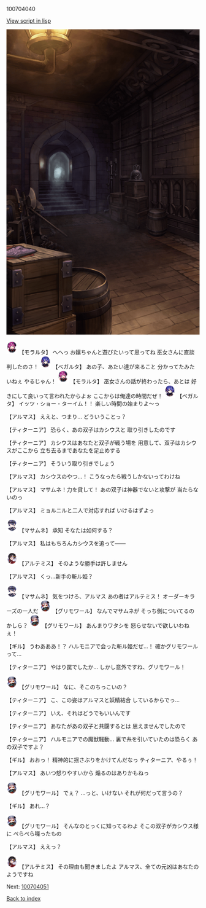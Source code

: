 100704040

[View script in lisp](../scripts/100704040.txt)

![beast_world_underground.png](../images/backgrounds/beast_world_underground.png)

<img src="../images/units/3104011.png" alt="3104011.png" height="34"/>
【モラルタ】
へへっ
お嬢ちゃんと遊びたいって思ってね
巫女さんに直談判したのさ！

<img src="../images/units/3104111.png" alt="3104111.png" height="34"/>
【ベガルタ】
あの子、あたい達が来ること
分かってたみたいねぇ
やるじゃん！

<img src="../images/units/3104011.png" alt="3104011.png" height="34"/>
【モラルタ】
巫女さんの話が終わったら、あとは
好きにして良いって言われたからよぉ
ここからは俺達の時間だぜ！

<img src="../images/units/3104111.png" alt="3104111.png" height="34"/>
【ベガルタ】
イッツ・ショー・ターイム！！
楽しい時間の始まりよ～っ

【アルマス】
ええと、つまり…
どういうことっ？

【ティターニア】
恐らく、あの双子はカシウスと
取り引きしたのです

【ティターニア】
カシウスはあなたと双子が戦う場を
用意して、双子はカシウスがここから
立ち去るまであなたを足止めする

【ティターニア】
そういう取り引きでしょう

【アルマス】
カシウスのやつ…！
こうなったら戦うしかないってわけね

【アルマス】
マサムネ！力を貸して！
あの双子は神器でないと攻撃が
当たらないのっ

【アルマス】
ミョルニルと二人で対応すれば
いけるはずよっ

<img src="../images/units/3100111.png" alt="3100111.png" height="34"/>
【マサムネ】
承知
そなたは如何する？

【アルマス】
私はもちろんカシウスを追って――

<img src="../images/units/3400111.png" alt="3400111.png" height="34"/>
【アルテミス】
そのような勝手は許しません

【アルマス】
くっ…新手の斬ル姫？

<img src="../images/units/3100111.png" alt="3100111.png" height="34"/>
【マサムネ】
気をつけろ、アルマス
あの者はアルテミス！
オーダーキラーズの一人だ

<img src="../images/units/3501711.png" alt="3501711.png" height="34"/>
【グリモワール】
なんでマサムネが
そっち側についてるのかしら？

<img src="../images/units/3501711.png" alt="3501711.png" height="34"/>
【グリモワール】
あんまりワタシを
怒らせないで欲しいわねぇ！

【ギル】
うわあああ！？
ハルモニアで会った斬ル姫だぜ…！
確かグリモワールって…

【ティターニア】
やはり罠でしたか…
しかし意外ですね、グリモワール！

<img src="../images/units/3501711.png" alt="3501711.png" height="34"/>
【グリモワール】
なに、そこのちっこいの？

【ティターニア】
こ、この姿はアルマスと妖精結合
しているからでっ…

【ティターニア】
いえ、それはどうでもいいんです

【ティターニア】
あなたがあの双子と共闘するとは
思えませんでしたので

【ティターニア】
ハルモニアでの魔獣騒動…
裏で糸を引いていたのは恐らく
あの双子ですよ？

【ギル】
おおっ！
精神的に揺さぶりをかけてんだなっ
ティターニア、やるぅ！

【アルマス】
あいつ怒りやすいから
煽るのはありかもねっ

<img src="../images/units/3501711.png" alt="3501711.png" height="34"/>
【グリモワール】
でぇ？
…っと、いけない
それが何だって言うの？

【ギル】
あれ…？

<img src="../images/units/3501711.png" alt="3501711.png" height="34"/>
【グリモワール】
そんなのとっくに知ってるわよ
そこの双子がカシウス様に
ぺらぺら喋ったもの

【アルマス】
ええっ？

<img src="../images/units/3400111.png" alt="3400111.png" height="34"/>
【アルテミス】
その理由も聞きましたよ
アルマス、全ての元凶はあなたの
ようですね

Next: [100704051](100704051.md)

[Back to index](index.md)
